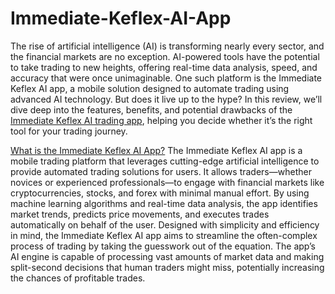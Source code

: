 # Immediate-Keflex-AI-App

The rise of artificial intelligence (AI) is transforming nearly every sector, and the financial markets are no exception. AI-powered tools have the potential to take trading to new heights, offering real-time data analysis, speed, and accuracy that were once unimaginable. One such platform is the Immediate Keflex AI app, a mobile solution designed to automate trading using advanced AI technology. But does it live up to the hype? In this review, we’ll dive deep into the features, benefits, and potential drawbacks of the [Immediate Keflex AI trading app](https://forum.adblockplus.org/viewtopic.php?f=1&t=98906&sid=15adc0825c1cbadabba198e297a31ddc), helping you decide whether it’s the right tool for your trading journey.

[What is the Immediate Keflex AI App?](https://github.com/immediatekeflex/Immediate-Keflex-AI-Platform/blob/main/README.md)
The Immediate Keflex AI app is a mobile trading platform that leverages cutting-edge artificial intelligence to provide automated trading solutions for users. It allows traders—whether novices or experienced professionals—to engage with financial markets like cryptocurrencies, stocks, and forex with minimal manual effort. By using machine learning algorithms and real-time data analysis, the app identifies market trends, predicts price movements, and executes trades automatically on behalf of the user.
Designed with simplicity and efficiency in mind, the Immediate Keflex AI app aims to streamline the often-complex process of trading by taking the guesswork out of the equation. The app’s AI engine is capable of processing vast amounts of market data and making split-second decisions that human traders might miss, potentially increasing the chances of profitable trades.


